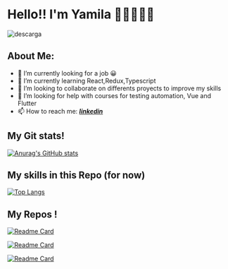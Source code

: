 # Hello!! I'm Yamila 👩‍💻👩‍💻👋 


![descarga](https://user-images.githubusercontent.com/64668681/129879693-9c748fda-514e-48b5-a4a3-8e58b939830e.png)

## About Me:

- 🔭 I’m currently looking for a job 😀
- 🌱 I’m currently learning React,Redux,Typescript
- 👯 I’m looking to collaborate on differents proyects to improve my skills
- 🤔 I’m looking for help with courses for testing automation, Vue and Flutter
- 📫 How to reach me:  _**[linkedin](https://www.linkedin.com/in/yamila-paez-70b7587b)**_


## My Git stats!
[![Anurag's GitHub stats](https://github-readme-stats.vercel.app/api?username=Bellantra&show_icons=true&theme=buefy)](https://github.com/Bellantra)

## My skills in this Repo (for now)
[![Top Langs](https://github-readme-stats.vercel.app/api/top-langs/?username=Bellantra&layout=compact&theme=buefy)](https://github.com/Bellantra)

## My Repos !
[![Readme Card](https://github-readme-stats.vercel.app/api/pin/?username=Bellantra&repo=Weather-App-react&&border_radius=0px&theme=buefy)](https://github.com/Bellantra/Weather-App-react)

[![Readme Card](https://github-readme-stats.vercel.app/api/pin/?username=Bellantra&repo=GamesApp-Api&&border_radius=0px&theme=buefy)](https://github.com/Bellantra/GamesApp-Api)

[![Readme Card](https://github-readme-stats.vercel.app/api/pin/?username=Bellantra&repo=holidayswapp&&border_radius=0px&theme=buefy)](https://github.com/Bellantra/Weather-App-react)

